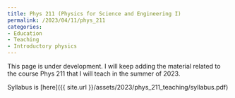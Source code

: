 ```yaml
---
title: Phys 211 (Physics for Science and Engineering I)
permalink: /2023/04/11/phys_211
categories:
- Education
- Teaching
- Introductory physics
---
```






This page is under development. I will keep adding the material related to the course Phys 211 that I will teach
in the summer of 2023.


Syllabus is [here]({{ site.url }}/assets/2023/phys_211_teaching/syllabus.pdf)
